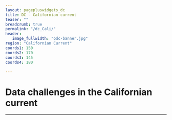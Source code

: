 ```yaml
---
layout: pagepluswidgets_dc
title: DC - Californian current 
teaser: ""
breadcrumb: true
permalink: "/dc_Cali/"
header:
   image_fullwidth: "odc-banner.jpg" 
region: "Californian Current"
coords1: 150
coords2: 170
coords3: 145
coords4: 180 
 
--- 
```



# Data challenges in the Californian current 




---



